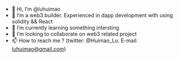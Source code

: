 - 👋 Hi, I’m @luhuimao
- 👀 I’m a web3 builder. Experienced in dapp development with using solidity && React
- 🌱 I’m currently learning something intersting
- 💞️ I’m looking to collaborate on web3 related project
- 📫 How to reach me ? (twitter: @Huimao_Lu. E-mail: luhuimao@gmail.com)

<!---
luhuimao/luhuimao is a ✨ special ✨ repository because its `README.md` (this file) appears on your GitHub profile.
You can click the Preview link to take a look at your changes.
--->
